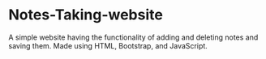 # Notes-Taking-website
A simple website having the functionality of adding and deleting notes and saving them. Made using HTML, Bootstrap, and JavaScript.
